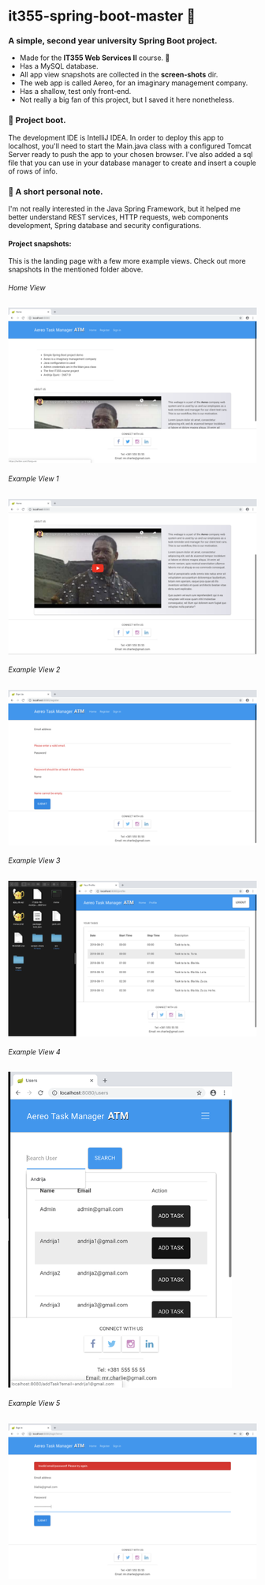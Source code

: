 # it355-spring-boot-master 🚥
<h3>A simple, second year university Spring Boot project.</h3>
<ul>
  <li>Made for the <b>IT355 Web Services II</b> course. 🍏</li>
  <li>Has a MySQL database.</li>
  <li>All app view snapshots are collected in the <b>screen-shots</b> dir.</li>
  <li>The web app is called Aereo, for an imaginary management company.</li>
  <li>Has a shallow, test only front-end.</li>
  <li>Not really a big fan of this project, but I saved it here nonetheless.</li>
</ul>
<h3>🚩 Project boot.</h3>
<p>The development IDE is IntelliJ IDEA. In order to deploy this app to localhost,
you'll need to start the Main.java class with a configured Tomcat Server ready to push the app to your
chosen browser. I've also added a sql file that you can use in your database manager to create and 
insert a couple of rows of info.</p>
<h3>🚩 A short personal note.</h3>
<p>I'm not really interested in the Java Spring Framework, but it helped me better understand REST services,
HTTP requests, web components development, Spring database and security configurations.</p>

#### Project snapshots:
<p>This is the landing page with a few more example views. Check out more snapshots in the mentioned folder above.</p>
<h6>Home View</h6>
<img src="screen-shots/landing-page.png" alt="Landing Page">
<h6>Example View 1</h6>
<img src="screen-shots/example-view-1.png" alt="Example View 1">
<h6>Example View 2</h6>
<img src="screen-shots/example-view-2.png" alt="Example View 2">
<h6>Example View 3</h6>
<img src="screen-shots/example-view-3.png" alt="Example View 3">
<h6>Example View 4</h6>
<img src="screen-shots/example-view-4.png" height="640" alt="Example View 4">
<h6>Example View 5</h6>
<img src="screen-shots/example-view-5.png" alt="Example View 5">
